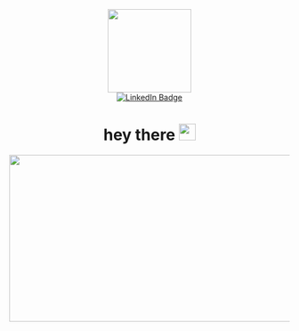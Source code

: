 <div id="header" align="center">
  <img src="https://media.giphy.com/media/SHjOSDkKZ18qOHA5B5/giphy.gif" width="150"/>
</div>

<div id="badges" align="center">
  <a href="https://www.linkedin.com/in/elizaveta-reganova-3909b5253/">
    <img src="https://img.shields.io/badge/LinkedIn-blue?logo=linkedin&logoColor=white&style=for-the-badge" alt="LinkedIn Badge"/>
   </a>
</div>
<h1 align="center">
  hey there
  <img src="https://media.giphy.com/media/hvRJCLFzcasrR4ia7z/giphy.gif" width="30px"/>
</h1>

<div align="center">
  <img src="https://media.giphy.com/media/PmAjqmm4beKervYzFr/giphy.gif" width="600" height="300"/>
</div>
